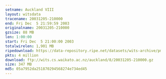 ```yaml
---
setname: Auckland VIII
layout: witsdata
tracename: 20031205-210000
end: Fri Dec  5 21:59:59 2003
originalname: 20031205-210000
gzsize: 88 MB
len: 1:00:00
start: Fri Dec  5 21:00:00 2003
totalwirelen: 1,901 MB
ripedownload: https://data-repository.ripe.net/datasets/wits-archive/pma/long/auck/8//20031205-210000.gz
pkts: 4 million
download: ftp://wits.cs.waikato.ac.nz/auckland/8/20031205-210000.gz
size: 347 MB
md5: 05a7952da251870294568274e734ed45
---
```

